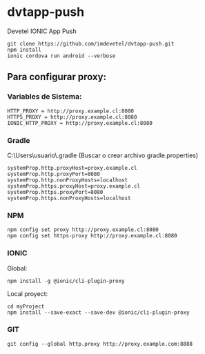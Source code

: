 # dvtapp-push
Devetel IONIC App Push
```
git clone https://github.com/imdevetel/dvtapp-push.git  
npm install  
ionic cordova run android --verbose  
```
## Para configurar proxy:  

### Variables de Sistema:  
```
HTTP_PROXY = http://proxy.example.cl:8080  
HTTPS_PROXY = http://proxy.example.cl:8080  
IONIC_HTTP_PROXY = http://proxy.example.cl:8080  
```

### Gradle  
C:\Users\usuario\\.gradle (Buscar o crear archivo gradle.properties)  
```
systemProp.http.proxyHost=proxy.example.cl  
systemProp.http.proxyPort=8080  
systemProp.http.nonProxyHosts=localhost  
systemProp.https.proxyHost=proxy.example.cl  
systemProp.https.proxyPort=8080  
systemProp.https.nonProxyHosts=localhost  
```

### NPM  
```
npm config set proxy http://proxy.example.cl:8080  
npm config set https-proxy http://proxy.example.cl:8080  
```

### IONIC  
Global:  
```
npm install -g @ionic/cli-plugin-proxy  
```
Local proyect:  
```
cd myProject  
npm install --save-exact --save-dev @ionic/cli-plugin-proxy  
```

### GIT  
```
git config --global http.proxy http://proxy.example.com:8888  
```
